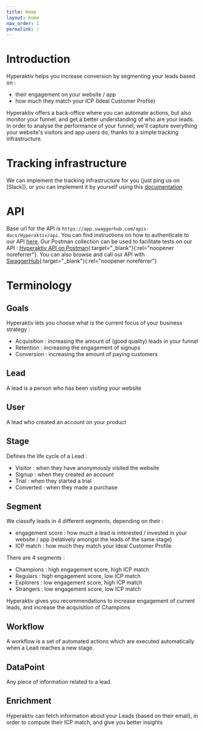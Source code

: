 ```yaml
---
title: Home
layout: home
nav_order: 1
permalink: /
---
```


# Introduction

Hyperaktiv helps you increase conversion by segmenting your leads based on :
* their engagement on your website / app
* how much they match your ICP (Ideal Customer Profile)

Hyperaktiv offers a back-office where you can automate actions, but also monitor your funnel, and get a better understanding of who are your leads.
In order to analyse the performance of your funnel, we'll capture everything your website's visitors and app users do, thanks to a simple tracking infrastructure.

# Tracking infrastructure

We can implement the tracking infrastructure for you (just ping us on [Slack]), or you can implement it by yourself using this [documentation](/Tracking_principles)

# API

Base url for the API is ``https://app.swaggerhub.com/apis-docs/Hyperaktiv/api``.
You can find instructions on how to authenticate to our API [here](/pages/API%20authentication.html).
Our Postman collection can be used to facilitate tests on our API : [Hyperaktiv API on Postman](https://hyperaktiv.postman.co/workspace/Hyperaktiv~79462e29-fc9a-4b2c-8d41-bc662701b9da/collection/19855856-94cfa45e-58ff-4eeb-b1a3-7137759a6e4c?action=share&creator=19855856){:target="_blank"}{:rel="noopener noreferrer"}.
You can also browse and call our API with [SwaggerHub](https://app.swaggerhub.com/apis-docs/Hyperaktiv/api){:target="_blank"}{:rel="noopener noreferrer"}

# Terminology

## Goals

Hyperaktiv lets you choose what is the current focus of your business strategy :
* Acquisition : increasing the amount of (good quality) leads in your funnel
* Retention : increasing the engagement of signups
* Conversion : increasing the amount of paying customers

## Lead

A lead is a person who has been visiting your website

## User

A lead who created an account on your product

## Stage

Defines the life cycle of a Lead :
* Visitor : when they have anonymously visited the website
* Signup : when they created an account
* Trial : when they started a trial
* Converted : when they made a purchase

## Segment

We classify leads in 4 different segments, depending on their :
* engagement score : how much a lead is interested / invested in your website / app (relatively amongst the leads of the same stage)
* ICP match : how much they match your Ideal Customer Profile

There are 4 segments :
* Champions : high engagement score, high ICP match
* Regulars : high engagement score, low ICP match
* Explorers : low engagement score, high ICP match
* Strangers : low engagement score, low ICP match

Hyperaktiv gives you recommendations to increase engagement of current leads, and increase the acquisition of Champions

## Workflow

A workflow is a set of automated actions which are executed automatically when a Lead reaches a new stage.

## DataPoint

Any piece of information related to a lead.

## Enrichment

Hyperaktiv can fetch information about your Leads (based on their email), in order to compute their ICP match, and give you better insights

[Slack community]: https://join.slack.com/t/hyperaktivcommunity/shared_invite/zt-2gxxifo1f-N1lKn5~V32Hgvpx4~oi4IA
